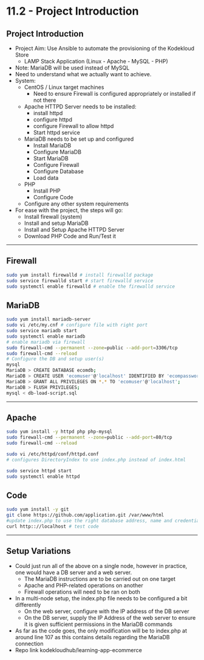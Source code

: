 # 11.2 - Project Introduction

## Project Introduction

- Project Aim: Use Ansible to automate the provisioning of the Kodekloud Store
  - LAMP Stack Application (Linux - Apache - MySQL - PHP)
- Note: MariaDB will be used instead of MySQL
- Need to understand what we actually want to achieve.
- System:
  - CentOS / Linux target machines
    - Need to ensure Firewall is configured appropriately or installed if not there
  - Apache HTTPD Server needs to be installed:
    - install httpd
    - configure httpd
    - configure Firewall to allow httpd
    - Start httpd service
  - MariaDB needs to be set up and configured
    - Install MariaDB
    - Configure MariaDB
    - Start MariaDB
    - Configure Firewall
    - Configure Database
    - Load data
  - PHP
    - Install PHP
    - Configure Code
  - Configure any other system requirements
- For ease with the project, the steps will go:
  - Install firewall (system)
  - Install and setup MariaDB
  - Install and Setup Apache HTTPD Server
  - Download PHP Code and Run/Test it

---

## Firewall

```bash
sudo yum install firewalld # install firewalld package
sudo service firewalld start # start firewalld service
sudo systemctl enable firewalld # enable the firewalld service
```

## MariaDB

```bash
sudo yum install mariadb-server
sudo vi /etc/my.cnf # configure file with right port
sudo service mariadb start
sudo systemctl enable mariadb
# enable mariadb via firewall
sudo firewall-cmd --permanent --zone=public --add-port=3306/tcp
sudo firewall-cmd --reload
# Configure the DB and setup user(s)
mysql
MariaDB > CREATE DATABASE ecomdb;
MariaDB > CREATE USER 'ecomuser'@'localhost' IDENTIFIED BY 'ecompassword';
MariaDB > GRANT ALL PRIVILEGES ON *.* TO 'ecomuser'@'localhost';
MariaDB > FLUSH PRIVILEGES;
mysql < db-load-script.sql
```

---

## Apache

```bash
sudo yum install -y httpd php php-mysql
sudo firewall-cmd --permanent --zone=public --add-port=80/tcp
sudo firewall-cmd --reload

sudo vi /etc/httpd/conf/httpd.conf
# configures DirectoryIndex to use index.php instead of index.html

sudo service httpd start
sudo systemctl enable httpd
```

## Code

```bash
sudo yum install -y git
git clone https://github.com/application.git /var/www/html
#update index.php to use the right database address, name and credentials
curl http:://localhost # test code
```

---

## Setup Variations

- Could just run all of the above on a single node, however in practice, one would have a DB server and a web server.
  - The MariaDB instructions are to be carried out on one target
  - Apache and PHP-related operations on another
  - Firewall operations will need to be ran on both
- In a multi-node setup, the index.php file needs to be configured a bit differently
  - On the web server, configure with the IP address of the DB server
  - On the DB server, supply the IP Address of the web server to ensure it is given sufficient permissions in the MariaDB commands
- As far as the code goes, the only modification will be to index.php at around line 107 as this contains details regarding the MariaDB connection
- Repo link kodekloudhub/learning-app-ecommerce
